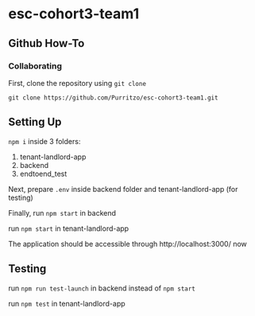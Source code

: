# esc-cohort3-team1
## Github How-To

### Collaborating

First, clone the repository using `git clone`   
```
git clone https://github.com/Purritzo/esc-cohort3-team1.git
```

## Setting Up

`npm i` inside 3 folders:
1. tenant-landlord-app
2. backend
3. endtoend_test

Next, prepare `.env` inside backend folder and tenant-landlord-app (for testing)

Finally, run `npm start` in backend

run `npm start` in tenant-landlord-app

The application should be accessible through http://localhost:3000/ now

## Testing
run `npm run test-launch` in backend instead of `npm start`

run `npm test` in tenant-landlord-app
